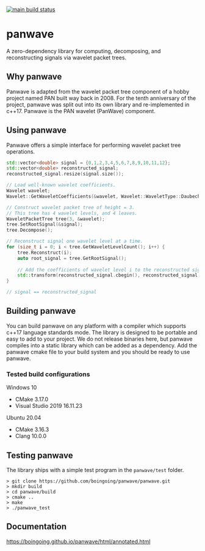 [![main build status](https://app.travis-ci.com/boingoing/panwave.svg?branch=main)](https://travis-ci.com/boingoing/panwave/builds#)

# panwave

A zero-dependency library for computing, decomposing, and reconstructing signals via wavelet packet trees.

## Why panwave

Panwave is adapted from the wavelet packet tree component of a hobby project named PAN built way back in 2008. For the tenth anniversary of the project, panwave was split out into its own library and re-implemented in c++17. Panwave is the PAN wavelet (PanWave) component.

## Using panwave

Panwave offers a simple interface for performing wavelet packet tree operations.

```c++
std::vector<double> signal = {0,1,2,3,4,5,6,7,8,9,10,11,12};
std::vector<double> reconstructed_signal;
reconstructed_signal.resize(signal.size());

// Load well-known wavelet coefficients.
Wavelet wavelet;
Wavelet::GetWaveletCoefficients(&wavelet, Wavelet::WaveletType::Daubechies, 4);

// Construct wavelet packet tree of height = 3.
// This tree has 4 wavelet levels, and 4 leaves.
WaveletPacketTree tree(3, &wavelet);
tree.SetRootSignal(&signal);
tree.Decompose();

// Reconstruct signal one wavelet level at a time.
for (size_t i = 0; i < tree.GetWaveletLevelCount(); i++) {
    tree.Reconstruct(i);
    auto root_signal = tree.GetRootSignal();
    
    // Add the coefficients of wavelet level i to the reconstructed signal.
    std::transform(reconstructed_signal.cbegin(), reconstructed_signal.cend(), root_signal->cbegin(), reconstructed_signal.begin(), std::plus<>());
}

// signal == reconstructed_signal
```

## Building panwave

You can build panwave on any platform with a compiler which supports c++17 language standards mode. The library is designed to be portable and easy to add to your project. We do not release binaries here, but panwave compiles into a static library which can be added as a dependency. Add the panwave cmake file to your build system and you should be ready to use panwave.

### Tested build configurations

Windows 10
* CMake 3.17.0
* Visual Studio 2019 16.11.23

Ubuntu 20.04
* CMake 3.16.3
* Clang 10.0.0

## Testing panwave

The library ships with a simple test program in the `panwave/test` folder.

```console
> git clone https://github.com/boingoing/panwave/panwave.git
> mkdir build
> cd panwave/build
> cmake ..
> make
> ./panwave_test
```

## Documentation

https://boingoing.github.io/panwave/html/annotated.html
